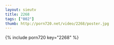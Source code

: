 ```yaml
--- 
layout: sieutv
title: 2268
tags: ["002"]
thumb: http://porn720.net/video/2268/poster.jpg
---
```

{% include porn720 key="2268" %} 
